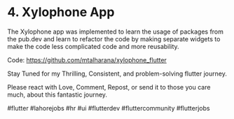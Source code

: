 
# 4. Xylophone App


The Xylophone app was implemented to learn the usage of packages from the pub.dev and learn to refactor the code by making separate widgets to make the code less complicated code and more reusability.

Code:
https://github.com/mtalharana/xylophone_flutter


Stay Tuned for my Thrilling, Consistent, and problem-solving flutter journey.

Please react with Love, Comment, Repost, or send it to those you care much, about this fantastic journey.


 #flutter  #lahorejobs  #hr #ui
#flutterdev #fluttercommunity #flutterjobs
